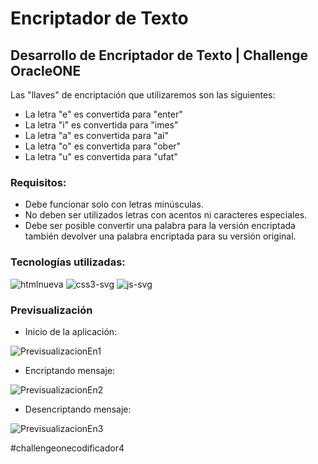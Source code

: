 # Encriptador de Texto
## Desarrollo de Encriptador de Texto | Challenge OracleONE

Las "llaves" de encriptación que utilizaremos son las siguientes:

- La letra "e" es convertida para "enter"
- La letra "i" es convertida para "imes"
- La letra "a" es convertida para "ai"
- La letra "o" es convertida para "ober"
- La letra "u" es convertida para "ufat"

### Requisitos:
- Debe funcionar solo con letras minúsculas.
- No deben ser utilizados letras con acentos ni caracteres especiales.
- Debe ser posible convertir una palabra para la versión encriptada también devolver una palabra encriptada para su versión original.

### Tecnologías utilizadas:

![htmlnueva](https://user-images.githubusercontent.com/78713566/221072313-f3747fc4-026d-4ffe-8626-7e37e81b2f2b.svg "HTML5") ![css3-svg](https://user-images.githubusercontent.com/78713566/221078134-ec0fed5a-1cb3-48e0-933e-e9b7272861f2.svg "CSS3") ![js-svg](https://user-images.githubusercontent.com/78713566/221078922-5b357d7b-bfc9-4820-8de9-6028a38ec58b.svg "JavaScript")

### Previsualización

- Inicio de la aplicación:

![PrevisualizacionEn1](https://user-images.githubusercontent.com/78713566/221079913-9c898c76-9882-4099-97c9-ba3699fa2fae.png)

- Encriptando mensaje:

![PrevisualizacionEn2](https://user-images.githubusercontent.com/78713566/221080181-5ab65d39-de34-4ab6-9c2f-a8070147076c.png)

- Desencriptando mensaje:

![PrevisualizacionEn3](https://user-images.githubusercontent.com/78713566/221080582-de00f6fc-34c7-43e6-a802-03dcd4c8b41a.png)

#challengeonecodificador4
